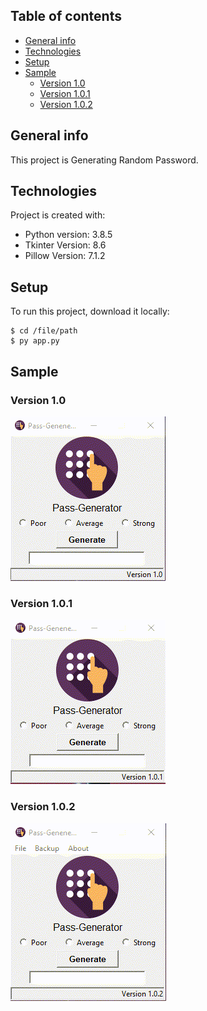 ## Table of contents
* [General info](#general-info)
* [Technologies](#technologies)
* [Setup](#setup)
* [Sample](#sample)
	- [Version 1.0](#version-10)
	- [Version 1.0.1](#version-101)
	- [Version 1.0.2](#version-102)

## General info
This project is Generating Random Password.
	
## Technologies
Project is created with:
* Python version: 3.8.5
* Tkinter Version: 8.6
* Pillow Version: 7.1.2 
	
## Setup
To run this project, download it locally:

```
$ cd /file/path
$ py app.py
```

## Sample
### Version 1.0
![](extra/Sample.gif)

### Version 1.0.1
![](extra/Warning.gif)

### Version 1.0.2
![](extra/close.gif)
